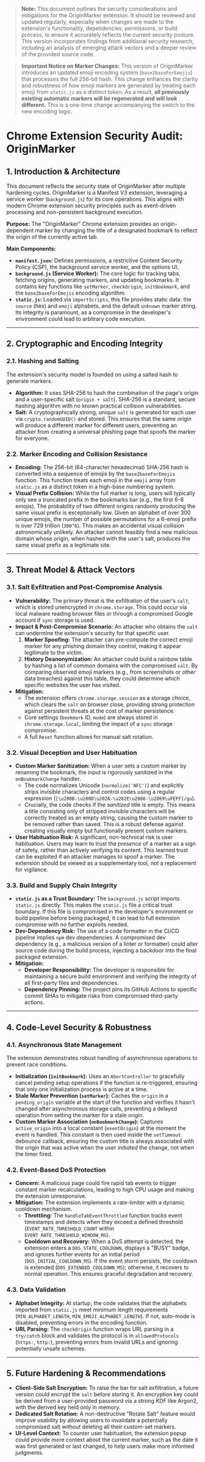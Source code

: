 > **Note:** This document outlines the security considerations and mitigations for the OriginMarker extension. It should be reviewed and updated regularly, especially when changes are made to the extension's functionality, dependencies, permissions, or build process, to ensure it accurately reflects the current security posture. This version incorporates findings from additional security research, including an analysis of emerging attack vectors and a deeper review of the provided source code.

> **Important Notice on Marker Changes:** This version of OriginMarker introduces an updated emoji encoding system (`base2baseForEmojis`) that processes the full 256-bit hash. This change enhances the clarity and robustness of how emoji markers are generated by treating each emoji from `static.js` as a distinct token. As a result, **all previously existing automatic markers will be regenerated and will look different.** This is a one-time change accompanying the switch to the new encoding logic.

# Chrome Extension Security Audit: OriginMarker

## 1. Introduction & Architecture

This document reflects the security state of OriginMarker after multiple hardening cycles. OriginMarker is a Manifest V3 extension, leveraging a service worker (`background.js`) for its core operations. This aligns with modern Chrome extension security principles such as event-driven processing and non-persistent background execution.

**Purpose:** The "OriginMarker" Chrome extension provides an origin-dependent marker by changing the title of a designated bookmark to reflect the origin of the currently active tab.

**Main Components:**

- **`manifest.json`:** Defines permissions, a restrictive Content Security Policy (CSP), the background service worker, and the options UI.
- **`background.js` (Service Worker):** The core logic for tracking tabs, fetching origins, generating markers, and updating bookmarks. It contains key functions like `setMarker`, `checkOrigin`, `initBookmark`, and the `base2baseForEmojis` encoding algorithm.
- **`static.js`:** Loaded via `importScripts`, this file provides static data: the `source` (hex) and `emoji` alphabets, and the default `unknown` marker string. Its integrity is paramount, as a compromise in the developer's environment could lead to arbitrary code execution.

---

## 2. Cryptographic and Encoding Integrity

### 2.1. Hashing and Salting

The extension's security model is founded on using a salted hash to generate markers.

- **Algorithm:** It uses SHA-256 to hash the combination of the page's origin and a user-specific salt (`origin + salt`). SHA-256 is a standard, secure hashing algorithm with no known practical collision vulnerabilities.
- **Salt:** A cryptographically strong, unique `salt` is generated for each user via `crypto.randomUUID()` and stored. This ensures that the same origin will produce a different marker for different users, preventing an attacker from creating a universal phishing page that spoofs the marker for everyone.

### 2.2. Marker Encoding and Collision Resistance

- **Encoding:** The 256-bit (64-character hexadecimal) SHA-256 hash is converted into a sequence of emojis by the `base2baseForEmojis` function. This function treats each emoji in the `emoji` array from `static.js` as a distinct token in a high-base numbering system.
- **Visual Prefix Collision:** While the full marker is long, users will typically only see a truncated prefix in the bookmarks bar (e.g., the first 6-8 emojis). The probability of two different origins randomly producing the same visual prefix is exceptionally low. Given an alphabet of over 300 unique emojis, the number of possible permutations for a 6-emoji prefix is over 729 trillion (`300^6`). This makes an accidental visual collision astronomically unlikely. An attacker cannot feasibly find a new malicious domain whose origin, when hashed with the user's salt, produces the same visual prefix as a legitimate site.

---

## 3. Threat Model & Attack Vectors

### 3.1. Salt Exfiltration and Post-Compromise Analysis

- **Vulnerability:** The primary threat is the exfiltration of the user's `salt`, which is stored unencrypted in `chrome.storage`. This could occur via local malware reading browser files or through a compromised Google account if `sync` storage is used.
- **Impact & Post-Compromise Scenario:** An attacker who obtains the `salt` can undermine the extension's security for that specific user.
  1.  **Marker Spoofing:** The attacker can pre-compute the correct emoji marker for any phishing domain they control, making it appear legitimate to the victim.
  2.  **History Deanonymization:** An attacker could build a rainbow table by hashing a list of common domains with the compromised `salt`. By comparing observed emoji markers (e.g., from screenshots or other data breaches) against this table, they could determine which specific websites the user has visited.
- **Mitigation:**
  - The extension offers `chrome.storage.session` as a storage choice, which clears the `salt` on browser close, providing strong protection against persistent threats at the cost of marker persistence.
  - Core settings (`bookmark` ID, `mode`) are always stored in `chrome.storage.local`, limiting the impact of a `sync` storage compromise.
  - A full `Reset` function allows for manual salt rotation.

### 3.2. Visual Deception and User Habituation

- **Custom Marker Sanitization:** When a user sets a custom marker by renaming the bookmark, the input is rigorously sanitized in the `onBookmarkChange` handler.
  - The code normalizes Unicode (`normalize('NFC')`) and explicitly strips invisible characters and control codes using a regular expression (`[\u200B-\u200D\u202A-\u202E\u2066-\u2069\uFEFF]/gu`).
  - Crucially, the code checks if the _sanitized_ title is empty. This means a title consisting only of stripped invisible characters will be correctly treated as an empty string, causing the custom marker to be removed rather than saved. This is a robust defense against creating visually empty but functionally present custom markers.
- **User Habituation Risk:** A significant, non-technical risk is user habituation. Users may learn to trust the _presence_ of a marker as a sign of safety, rather than actively verifying its content. This learned trust can be exploited if an attacker manages to spoof a marker. The extension should be viewed as a supplementary tool, not a replacement for vigilance.

### 3.3. Build and Supply Chain Integrity

- **`static.js` as a Trust Boundary:** The `background.js` script imports `static.js` directly. This makes the `static.js` file a critical trust boundary. If this file is compromised in the developer's environment or build pipeline before being packaged, it can lead to full extension compromise with no further exploits needed.
- **Dev-Dependency Risk:** The use of a code formatter in the CI/CD pipeline implies `npm` dev dependencies. A compromised dev dependency (e.g., a malicious version of a linter or formatter) could alter source code during the build process, injecting a backdoor into the final packaged extension.
- **Mitigation:**
  - **Developer Responsibility:** The developer is responsible for maintaining a secure build environment and verifying the integrity of all first-party files and dependencies.
  - **Dependency Pinning:** The project pins its GitHub Actions to specific commit SHAs to mitigate risks from compromised third-party actions.

---

## 4. Code-Level Security & Robustness

### 4.1. Asynchronous State Management

The extension demonstrates robust handling of asynchronous operations to prevent race conditions.

- **Initialization (`initBookmark`):** Uses an `AbortController` to gracefully cancel pending setup operations if the function is re-triggered, ensuring that only one initialization process is active at a time.
- **Stale Marker Prevention (`setMarker`):** Caches the `origin` in a `pending_origin` variable at the start of the function and verifies it hasn't changed after asynchronous storage calls, preventing a delayed operation from setting the marker for a stale origin.
- **Custom Marker Association (`onBookmarkChange`):** Captures `active_origin` into a local constant (`eventOrigin`) at the moment the event is handled. This constant is then used inside the `setTimeout` debounce callback, ensuring the custom title is always associated with the origin that was active when the user _initiated_ the change, not when the timer fired.

### 4.2. Event-Based DoS Protection

- **Concern:** A malicious page could fire rapid tab events to trigger constant marker recalculations, leading to high CPU usage and making the extension unresponsive.
- **Mitigation:** The extension implements a rate-limiter with a dynamic cooldown mechanism.
  - **Throttling:** The `handleTabEventThrottled` function tracks event timestamps and detects when they exceed a defined threshold (`EVENT_RATE_THRESHOLD_COUNT` within `EVENT_RATE_THRESHOLD_WINDOW_MS`).
  - **Cooldown and Recovery:** When a DoS attempt is detected, the extension enters a `DOS_STATE_COOLDOWN`, displays a "BUSY" badge, and ignores further events for an initial period (`DOS_INITIAL_COOLDOWN_MS`). If the event storm persists, the cooldown is extended (`DOS_EXTENDED_COOLDOWN_MS`); otherwise, it recovers to normal operation. This ensures graceful degradation and recovery.

### 4.3. Data Validation

- **Alphabet Integrity:** At startup, the code validates that the alphabets imported from `static.js` meet minimum length requirements (`MIN_ALPHABET_LENGTH`, `MIN_EMOJI_ALPHABET_LENGTH`). If not, auto-mode is disabled, preventing errors in the encoding function.
- **URL Parsing:** The `checkOrigin` function wraps URL parsing in a `try/catch` block and validates the protocol is in `allowedProtocols` (`https:`, `http:`), preventing errors from invalid URLs and ignoring potentially unsafe schemes.

---

## 5. Future Hardening & Recommendations

- **Client-Side Salt Encryption:** To raise the bar for salt exfiltration, a future version could encrypt the `salt` before storing it. An encryption key could be derived from a user-provided password via a strong KDF like Argon2, with the derived key held only in memory.
- **Dedicated Salt Rotation:** A non-destructive "Rotate Salt" feature would improve usability by allowing users to invalidate a potentially compromised salt without deleting all their custom-set markers.
- **UI-Level Context:** To counter user habituation, the extension popup could provide more context about the current marker, such as the date it was first generated or last changed, to help users make more informed judgments.
